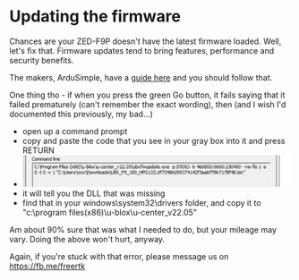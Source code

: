 # Updating the firmware

Chances are your ZED-F9P doesn't have the latest firmware loaded. Well, let's fix that. Firmware updates tend to bring features, performance and security benefits.

The makers, ArduSimple, have a [guide here](https://www.ardusimple.com/zed-f9p-firmware-update-with-simplertk2b/) and you should follow that.

One thing tho - if when you press the green Go button, it fails saying that it failed prematurely (can't remember the exact wording), then (and I wish I'd documented this previously, my bad...)

- open up a command prompt
- copy and paste the code that you see in your gray box into it and press RETURN
- ![Code](ubxfirmware.png)
- it will tell you the DLL that was missing
- find that in your windows\system32\drivers folder, and copy it to "c:\program files(x86)\u-blox\u-center_v22.05"


Am about 90% sure that was what I needed to do, but your mileage may vary. Doing the above won't hurt, anyway.

Again, if you're stuck with that error, please message us on https://fb.me/freertk